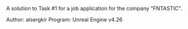 A solution to Task #1 for a job application for the company "FNTASTIC".

Author:    alsergkir
Program: Unreal Engine v4.26